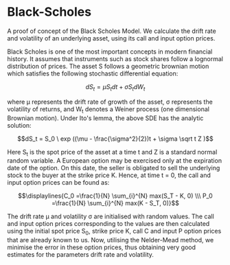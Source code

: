 # Black-Scholes
A proof of concept of the Black Scholes Model. We calculate the drift rate and volatility of an underlying asset, using its call and input option prices.

Black Scholes is one of the most important concepts in modern financial history. It assumes that instruments such as stock shares follow a lognormal distribution of prices. The asset S follows a geometric brownian motion which satisfies the following stochastic differential equation:

$$dS_t = \mu S_t dt + \sigma S_t dW_t$$

where &mu; represents the drift rate of growth of the asset, &sigma; represents the volatility of returns, and W<sub>t</sub> denotes a Weiner process (one dimensional Brownian motion). Under Ito's lemma, the above SDE has the analytic solution:

$$dS_t = S_0 \ exp ((\mu - \frac{\sigma^2}{2})t + \sigma \sqrt t Z )$$

Here S<sub>t</sub> is the spot price of the asset at a time t and Z is a standard normal random variable.  A European option may be exercised only at the expiration date of the option. On this date, the seller is obligated to sell the underlying stock to the buyer at the strike price K. Hence, at time t = 0, the call and input option prices can be found as:

$$\displaylines{C_0 =\frac{1}{N} \sum_{i}^{N} max(S_T - K, 0) \\\ P_0 =\frac{1}{N} \sum_{i}^{N} max(K - S_T, 0)}$$

The drift rate &mu; and volatility &sigma; are initialised with random values. The call and input option prices corresponding to the values are then calculated using the initial spot price S<sub>0</sub>, strike price K, call C and input P option prices that are already known to us. Now, utilising the Nelder-Mead method, we minimise the error in these option prices, thus obtaining very good estimates for the parameters drift rate and volatility. 
